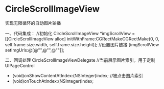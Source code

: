 # CircleScrollImageView
实现无限循环的自动图片轮播

一、代码集成：
//初始化
CircleScrollImageView *imgScrollView = [[CircleScrollImageView alloc] initWithFrame:CGRectMakeCGRectMake(0, 0, self.frame.size.width, self.frame.size.height)];
//设置图片链接
[imgScrollView setImgUrls:@[@"",@"",@""]];

二、回调处理
CircleScrollImageViewDelegate
//当前展示图片索引，用于定制UIPageControl
- (void)onShowContentAtIndex:(NSInteger)index;
//被点击图片索引
- (void)onTouchAtIndex:(NSInteger)index;

